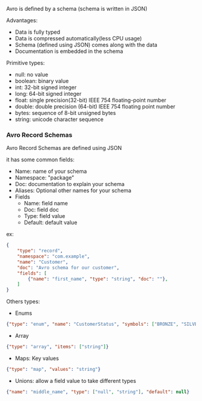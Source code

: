 Avro is defined by a schema (schema is written in JSON)

Advantages:

- Data is fully typed
- Data is compressed automatically(less CPU usage)
- Schema (defined using JSON) comes along with the data
- Documentation is embedded in the schema

Primitive types:

- null: no value
- boolean: binary value
- int: 32-bit signed integer
- long: 64-bit signed integer
- float: single precision(32-bit) IEEE 754 floating-point number
- double: double precision (64-bit) IEEE 754 floating point number
- bytes: sequence of 8-bit unsigned bytes
- string: unicode character sequence

### Avro Record Schemas

Avro Record Schemas are defined using JSON

it has some common fields:

- Name: name of your schema
- Namespace: "package”
- Doc: documentation to explain your schema
- Aliases: Optional other names for your schema
- Fields
    - Name: field name
    - Doc: field doc
    - Type: field value
    - Default: default value

ex:

```json
{
	"type": "record",
	"namespace": "com.example",
	"name": "Customer",
	"doc": "Avro schema for our customer",
	"fields": [
		{"name": "first_name", "type": "string", "doc": ""},
	]
}
```

Others types:

- Enums

```json
{"type": "enum", "name": "CustomerStatus", "symbols": ["BRONZE", "SILVER", "GOLD"]}
```

- Array

```json
{"type": "array", "items": ["string"]}
```

- Maps: Key values

```json
{"type": "map", "values": "string"}
```

- Unions: allow a field value to take different types

```json
{"name": "middle_name", "type": ["null", "string"], "default": null}
```